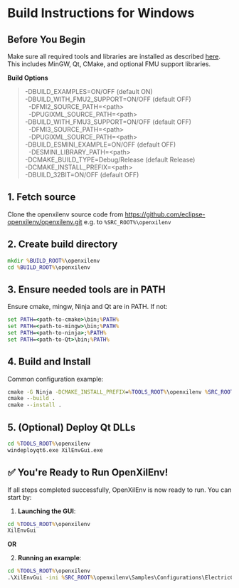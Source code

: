 # Build Instructions for Windows


## Before You Begin
Make sure all required tools and libraries are installed as described [here](./WINDOWS_DEPENDENCIES.md). This includes MinGW, Qt, CMake, and optional FMU support libraries.

**Build Options**

>-DBUILD_EXAMPLES=ON/OFF (default ON)\
>-DBUILD_WITH_FMU2_SUPPORT=ON/OFF (default OFF)\
>&nbsp;&nbsp;-DFMI2_SOURCE_PATH=\<path>\
>&nbsp;&nbsp;-DPUGIXML_SOURCE_PATH=\<path>\
>-DBUILD_WITH_FMU3_SUPPORT=ON/OFF (default OFF)\
>&nbsp;&nbsp;-DFMI3_SOURCE_PATH=\<path>\
>&nbsp;&nbsp;-DPUGIXML_SOURCE_PATH=\<path>\
>-DBUILD_ESMINI_EXAMPLE=ON/OFF (default OFF)\
>&nbsp;&nbsp;-DESMINI_LIBRARY_PATH=\<path>\
>-DCMAKE_BUILD_TYPE=Debug/Release (default Release)\
>-DCMAKE_INSTALL_PREFIX=\<path>\
>-DBUILD_32BIT=ON/OFF (default OFF)

## 1. **Fetch source** 

Clone the openxilenv source code from https://github.com/eclipse-openxilenv/openxilenv.git e.g. to `%SRC_ROOT%\openxilenv`

## 2. **Create build directory**
```cmd
mkdir %BUILD_ROOT%\openxilenv
cd %BUILD_ROOT%\openxilenv
```
## 3. **Ensure needed tools are in PATH**

Ensure cmake, mingw, Ninja and Qt are in PATH. If not:
```cmd
set PATH=<path-to-cmake>\bin;%PATH%
set PATH=<path-to-mingw>\bin;%PATH%
set PATH=<path-to-ninja>;%PATH%
set PATH=<path-to-Qt>\bin;%PATH%
```

## 4. **Build and Install**

Common configuration example:
```cmd
cmake -G Ninja -DCMAKE_INSTALL_PREFIX=%TOOLS_ROOT%\openxilenv %SRC_ROOT%\openxilenv [Options]
cmake --build .
cmake --install .
```

## 5. **(Optional) Deploy Qt DLLs**
```cmd
cd %TOOLS_ROOT%\openxilenv
windeployqt6.exe XilEnvGui.exe
```

## :white_check_mark: You're Ready to Run OpenXilEnv!

If all steps completed successfully, OpenXilEnv is now ready to run. You can start by:

1. **Launching the GUI**:
```cmd
cd %TOOLS_ROOT%\openxilenv
XilEnvGui
```
**OR**

2. **Running an example**:
```cmd
cd %TOOLS_ROOT%\openxilenv
.\XilEnvGui -ini %SRC_ROOT%\openxilenv\Samples\Configurations\ElectricCarSample.ini
```

